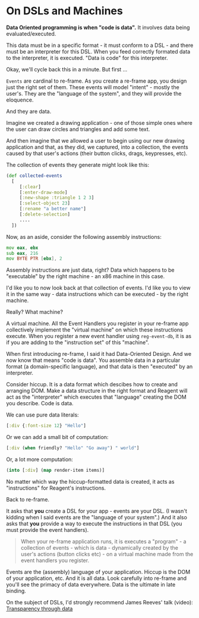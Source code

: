 # On DSLs and Machines 

**Data Oriented programming is when "code is data".** It involves data being evaluated/executed. 

This data must be in a specific format - it must conform to a DSL - and there must be an interpreter for this DSL. When you feed correctly formated data to the interpreter, it is executed. "Data is code" for this interpreter.

Okay, we'll cycle back this in a minute. But first ...

`Events` are cardinal to re-frame. As you create a re-frame app, you design just the right set of them. 
These events will model "intent" - mostly the user's. 
They are the "language of the system", and they will provide the eloquence.

And they are data.

Imagine we created a drawing application - one of those simple ones where the user 
can draw circles and triangles and add some text. 

And then imagine that we allowed a user to begin using our new drawing application 
and that, as they did, we captured, into a collection, the events caused by that 
user's actions (their button clicks, drags, keypresses, etc).
 
The collection of events they generate might look like this:  
```clj
(def collected-events
  [
     [:clear]
     [:enter-draw-mode]
     [:new-shape :triangle 1 2 3]
     [:select-object 23]
     [:rename "a better name"]
     [:delete-selection]
     ....
  ])
```

Now, as an aside, consider the following assembly instructions:
```asm
mov eax, ebx
sub eax, 216
mov BYTE PTR [ebx], 2
```

Assembly instructions are just data, right?  Data which 
happens to be "executable" by the right machine - an x86 machine in this case.

I'd like you to now look back at that collection of events. I'd like you to view it in the 
same way - data instructions which can be executed - by the right machine.

Really? What machine?

A virtual machine. All the Event Handlers you register in your re-frame app 
collectively implement 
the "virtual machine" on which these instructions execute. When you register 
a new event handler using `reg-event-db`, 
it is as if you are adding to the "instruction set" of this "machine".

When first introducing re-frame, I said it had Data-Oriented Design. 
And we now know that means "code is data". You assemble data
in a particular format (a domain-specific language), 
and that data is then "executed" by an interpreter.

Consider hiccup. It is a data format which descibes how to create and 
arranging DOM. Make a data structure in the right format
and Reagent will act as the "interpreter" which executes that "language" 
creating the DOM you describe. Code is data. 

We can use pure data literals:
```clj
[:div {:font-size 12} "Hello"] 
```

Or we can add a small bit of computation: 
```clj
[:div (when friendly? "Hello" "Go away") " world"]
```
Or, a lot more computation:
```clj
(into [:div] (map render-item items)]
```
No matter which way the hiccup-formatted data is created, it acts as "instructions" for Reagent's instructions.

Back to re-frame. 

It asks that **you** create a DSL for your app - events are your DSL.
(I wasn't kidding when I said events are the "language of your system".) 
And it also asks that **you** provide 
a way to execute the instructions in that DSL (you must provide the event handlers).

> When your re-frame application runs, 
it is executes a "program" - a collection of events - which is data - dynamically created by the user's actions (button clicks etc) - on a 
virtual machine made from the event handlers you register. 

Events are the (assembly) language of your application.
Hiccup is the DOM of your application, etc.  And it is all data.
Look carefully into re-frame and you'll see the primacy of data everywhere.
Data is the ultimate in late binding.

On the subject of DSLs, I'd strongly recommend James Reeves' talk (video): [Transparency through data](https://www.youtube.com/watch?v=zznwKCifC1A) 

